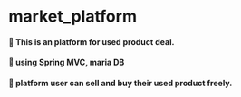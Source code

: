# market_platform
#### 📍 This is an platform for used product deal.
#### 📍 using Spring MVC, maria DB
#### 📍 platform user can sell and buy their used product freely.

